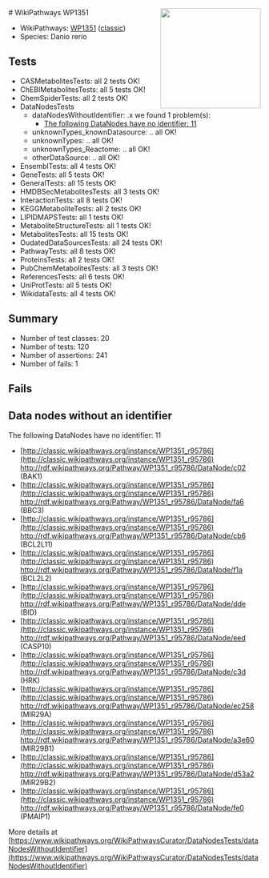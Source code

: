<img style="float: right; width: 200px" src="https://upload.wikimedia.org/wikipedia/commons/thumb/8/83/Wplogo_with_text_500.png/640px-Wplogo_with_text_500.png" />
# WikiPathways WP1351

* WikiPathways: [WP1351](https://wikipathways.org/pathways/WP1351) ([classic](https://classic.wikipathways.org/instance/WP1351))
* Species: Danio rerio
## Tests
* CASMetabolitesTests: all 2 tests OK!
* ChEBIMetabolitesTests: all 5 tests OK!
* ChemSpiderTests: all 2 tests OK!
* DataNodesTests
    * dataNodesWithoutIdentifier: .x we found 1 problem(s):
        * [The following DataNodes have no identifier: 11](#8792c491)
    * unknownTypes_knownDatasource: .. all OK!
    * unknownTypes: .. all OK!
    * unknownTypes_Reactome: .. all OK!
    * otherDataSource: .. all OK!
* EnsemblTests: all 4 tests OK!
* GeneTests: all 5 tests OK!
* GeneralTests: all 15 tests OK!
* HMDBSecMetabolitesTests: all 3 tests OK!
* InteractionTests: all 8 tests OK!
* KEGGMetaboliteTests: all 2 tests OK!
* LIPIDMAPSTests: all 1 tests OK!
* MetaboliteStructureTests: all 1 tests OK!
* MetabolitesTests: all 15 tests OK!
* OudatedDataSourcesTests: all 24 tests OK!
* PathwayTests: all 8 tests OK!
* ProteinsTests: all 2 tests OK!
* PubChemMetabolitesTests: all 3 tests OK!
* ReferencesTests: all 6 tests OK!
* UniProtTests: all 5 tests OK!
* WikidataTests: all 4 tests OK!


## Summary

* Number of test classes: 20
* Number of tests: 120
* Number of assertions: 241
* Number of fails: 1

## Fails

<a name="8792c491" />

## Data nodes without an identifier

The following DataNodes have no identifier: 11

* [http://classic.wikipathways.org/instance/WP1351_r95786](http://classic.wikipathways.org/instance/WP1351_r95786) http://rdf.wikipathways.org/Pathway/WP1351_r95786/DataNode/c02 (BAK1)
* [http://classic.wikipathways.org/instance/WP1351_r95786](http://classic.wikipathways.org/instance/WP1351_r95786) http://rdf.wikipathways.org/Pathway/WP1351_r95786/DataNode/fa6 (BBC3)
* [http://classic.wikipathways.org/instance/WP1351_r95786](http://classic.wikipathways.org/instance/WP1351_r95786) http://rdf.wikipathways.org/Pathway/WP1351_r95786/DataNode/cb6 (BCL2L11)
* [http://classic.wikipathways.org/instance/WP1351_r95786](http://classic.wikipathways.org/instance/WP1351_r95786) http://rdf.wikipathways.org/Pathway/WP1351_r95786/DataNode/f1a (BCL2L2)
* [http://classic.wikipathways.org/instance/WP1351_r95786](http://classic.wikipathways.org/instance/WP1351_r95786) http://rdf.wikipathways.org/Pathway/WP1351_r95786/DataNode/dde (BID)
* [http://classic.wikipathways.org/instance/WP1351_r95786](http://classic.wikipathways.org/instance/WP1351_r95786) http://rdf.wikipathways.org/Pathway/WP1351_r95786/DataNode/eed (CASP10)
* [http://classic.wikipathways.org/instance/WP1351_r95786](http://classic.wikipathways.org/instance/WP1351_r95786) http://rdf.wikipathways.org/Pathway/WP1351_r95786/DataNode/c3d (HRK)
* [http://classic.wikipathways.org/instance/WP1351_r95786](http://classic.wikipathways.org/instance/WP1351_r95786) http://rdf.wikipathways.org/Pathway/WP1351_r95786/DataNode/ec258 (MIR29A)
* [http://classic.wikipathways.org/instance/WP1351_r95786](http://classic.wikipathways.org/instance/WP1351_r95786) http://rdf.wikipathways.org/Pathway/WP1351_r95786/DataNode/a3e60 (MIR29B1)
* [http://classic.wikipathways.org/instance/WP1351_r95786](http://classic.wikipathways.org/instance/WP1351_r95786) http://rdf.wikipathways.org/Pathway/WP1351_r95786/DataNode/d53a2 (MIR29B2)
* [http://classic.wikipathways.org/instance/WP1351_r95786](http://classic.wikipathways.org/instance/WP1351_r95786) http://rdf.wikipathways.org/Pathway/WP1351_r95786/DataNode/fe0 (PMAIP1)


More details at [https://www.wikipathways.org/WikiPathwaysCurator/DataNodesTests/dataNodesWithoutIdentifier](https://www.wikipathways.org/WikiPathwaysCurator/DataNodesTests/dataNodesWithoutIdentifier)

